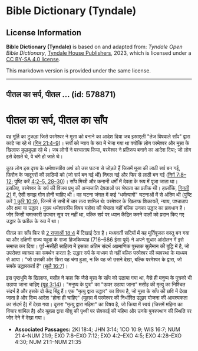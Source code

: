 # Bible Dictionary (Tyndale)

## License Information

**Bible Dictionary (Tyndale)** is based on and adapted from: _Tyndale Open Bible Dictionary_, [Tyndale House Publishers](https://tyndaleopenresources.com/), 2023, which is licensed under a [CC BY-SA 4.0 license](https://creativecommons.org/licenses/by-sa/4.0/legalcode.en).

This markdown version is provided under the same license.



--------------------------------

## पीतल का सर्प, पीतल ... (id: 578871)

पीतल का सर्प, पीतल का साँप
==========================

वह मूर्ति का टुकड़ा जिसे परमेश्वर ने मूसा को बनाने का आदेश दिया जब इस्राएली "तेज विषवाले साँप" द्वारा काटे जा रहे थे ([गिन 21:4–9](https://ref.ly/Num21:4-Num21:9))। सर्पों को न्याय के रूप में भेजा गया था क्योंकि लोग परमेश्वर और मूसा के खिलाफ कुड़कुड़ा रहे थे। जब लोगों ने पश्चाताप किया, परमेश्वर ने प्रतिरूप बनाने का आदेश दिया; जो लोग इसे देखते थे, वे चंगे हो जाते थे।

कुछ लोग इस दृश्य के धर्मशास्त्रीय अर्थ को उस घटना से जोड़ते हैं जिसमें मूसा की लाठी सर्प बन गई, फ़िरौन के जादूगरों की लाठियों को (जो सर्प बन गई थीं) निगल गई और फिर से लाठी बन गई ([निर्ग 7:8–12](https://ref.ly/Exod7:8-Exod7:12); पुष्टि करें [4:2–5, 28–30](https://ref.ly/Exod4:2-Exod4:5,Exod4:28-Exod4:30))। साँप मिस्री और कनानी धर्मों में देवता के रूप में पूजा जाता था। इसलिए, परमेश्वर के सर्प की विजय प्रभु की अन्यजाति देवताओं पर श्रेष्ठता का प्रतीक थी। हालाँकि, [गिनती 21](https://ref.ly/Num21:1-Num21:35) में, ऐसी समझ गौण होनी चाहिए थी। वह घटना जंगल में कई "धर्मत्यागों" घटनाओं में से अंतिम थी (पुष्टि करें [1 कुरि 10:9](https://ref.ly/1Cor10:9)), जिनमें से सभी में चार तत्व शामिल थे: परमेश्वर के खिलाफ शिकायतें, न्याय, पश्चाताप और क्षमा या उद्धार। मुख्य धर्मशास्त्रीय विषय यहोवा की श्रेष्ठता नहीं बल्कि उनका उद्धार का प्रावधान है। जोर किसी चमत्कारी उपचार सूत्र पर नहीं था, बल्कि सर्प पर ध्यान केंद्रित करने वालों को प्रदान किए गए उद्धार के प्रतीक के रूप में था।

पीतल का साँप फिर से [2 राजाओं 18:4](https://ref.ly/2Kgs18:4) में दिखाई देता है। मध्यवर्ती सदियों में यह मूर्तिपूजक वस्तु बन गया था और दक्षिणी राज्य यहूदा के राजा हिजकिय्याह (716–686 ईसा पूर्व) ने अपने सुधार आंदोलन में इसे समाप्त कर दिया। पूर्व\-मसीही साहित्य में इसका अंतिम संदर्भ अप्रमाणिक पुस्तक सुलैमान की बुद्धि में है, जो उपरोक्त व्याख्या का समर्थन करता है: उद्धार सर्प के माध्यम से नहीं बल्कि परमेश्वर की व्यवस्था के माध्यम से आया। “जो उसकी ओर फिरा वह चंगा हुआ, न कि वह जो उसने देखा, बल्कि परमेश्वर के द्वारा, जो सबके उद्धारकर्ता हैं” ([सुलै 16:7](https://ref.ly/Wis16:7))।

इस पृष्ठभूमि के खिलाफ, मसीह ने कहा कि जैसे मूसा के साँप को उठाया गया था, वैसे ही मनुष्य के पुत्रको भी उठाया जाना चाहिए ([यूह 3:14](https://ref.ly/John3:14))। "मनुष्य के पुत्र" का "ऊपर उठाया जाना" मसीह की मृत्यु का निश्चित संदर्भ है और इसके दो केंद्र बिंदु हैं। एक "मृत्यु द्वारा उद्धार" का विषय है, जो मूसा के साँप की छवि में देखा जाता है और दिव्य आदेश "होना ही चाहिए" (यूहन्ना में परमेश्वर की निर्धारित उद्धार योजना की आवश्यकता का संदर्भ है) में देखा गया। दूसरा "मृत्यु द्वारा महिमा" का विषय है, जो क्रिया में स्वयं (जिसमें महिमा का विचार शामिल है) और यूहन्ना द्वारा यीशु की पृथ्वी पर सेवकाई की महिमा और उनके पुनरुत्थान की स्थिति पर जोर देने में देखा गया।

* **Associated Passages:** 2KI 18:4; JHN 3:14; 1CO 10:9; WIS 16:7; NUM 21:4–NUM 21:9; EXO 7:8–EXO 7:12; EXO 4:2–EXO 4:5; EXO 4:28–EXO 4:30; NUM 21:1–NUM 21:35

